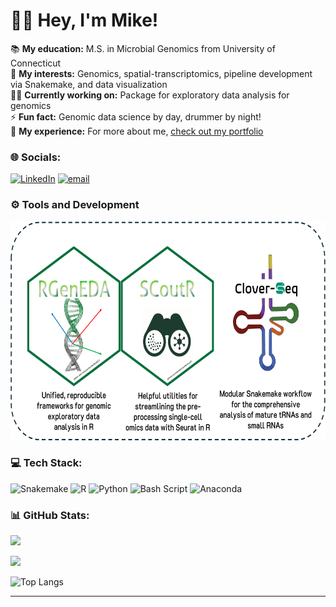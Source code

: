 # 👋🏻 Hey, I'm Mike!
📚 **My education:** M.S. in Microbial Genomics from University of Connecticut<br>
🧬 **My interests:** Genomics, spatial-transcriptomics, pipeline development via Snakemake, and data visualization<br>
✍🏻 **Currently working on:** Package for exploratory data analysis for genomics<br>
⚡ **Fun fact:** Genomic data science by day, drummer by night!<br>
📄 **My experience:** For more about me, [check out my portfolio](https://mikemartinez99.github.io/Personal_Website/)<br>

### 🌐 Socials:
[![LinkedIn](https://img.shields.io/badge/LinkedIn-%230077B5.svg?logo=linkedin&logoColor=white)](https://linkedin.com/in/Michael-martinez99) [![email](https://img.shields.io/badge/Email-D14836?logo=gmail&logoColor=white)](mailto:mike.j.martinez99@gmail.com) 

### ⚙️ Tools and Development

<img src="https://github.com/mikemartinez99/Personal_Website/blob/main/resume_img/portfolio.png" height="350" /> 


### 💻 Tech Stack:
![Snakemake](https://img.shields.io/badge/Snakemake-red?style=for-the-badge&logo=snakemake&logoColor=white) ![R](https://img.shields.io/badge/r-%23276DC3.svg?style=for-the-badge&logo=r&logoColor=white) ![Python](https://img.shields.io/badge/python-3670A0?style=for-the-badge&logo=python&logoColor=ffdd54) ![Bash Script](https://img.shields.io/badge/bash_script-%23121011.svg?style=for-the-badge&logo=gnu-bash&logoColor=white) ![Anaconda](https://img.shields.io/badge/Anaconda-%2344A833.svg?style=for-the-badge&logo=anaconda&logoColor=white) 



### 📊 GitHub Stats:
![](https://nirzak-streak-stats.vercel.app/?user=mikemartinez99&theme=gruvbox&hide_border=false)<br/>

[![](https://visitcount.itsvg.in/api?id=mikemartinez99&icon=0&color=0)](https://visitcount.itsvg.in)

![Top Langs](https://github-readme-stats.vercel.app/api/top-langs/?username=mikemartinez99&layout=compact&theme=gruvbox)

---


<!-- Proudly created with GPRM ( https://gprm.itsvg.in ) -->
